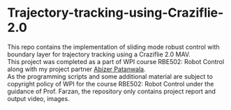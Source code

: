 # Trajectory-tracking-using-Craziflie-2.0
This repo contains the implementation of sliding mode robust control with boundary layer for trajectory tracking using a Craziflie 2.0 MAV. <br />
This project was completed as a part of WPI course RBE502: Robot Control along with my project partner [Abizer Patanwala](https://github.com/abizerPatanwala). <br />
As the programming scripts and some additional material are subject to copyright policy of WPI for the course RBE502: Robot Control under the guidance of Prof. Farzan, the repository only contains project report and output video, images. <br />
